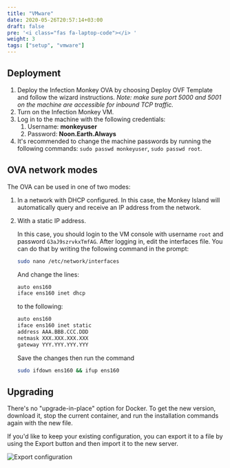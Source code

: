 ```yaml
---
title: "VMware"
date: 2020-05-26T20:57:14+03:00
draft: false
pre: '<i class="fas fa-laptop-code"></i> '
weight: 3
tags: ["setup", "vmware"] 
---
```


## Deployment

1. Deploy the Infection Monkey OVA by choosing Deploy OVF Template and follow the wizard instructions. *Note: make sure port 5000 and 5001 on the machine are accessible for inbound TCP traffic.*
2. Turn on the Infection Monkey VM.
3. Log in to the machine with the following credentials:
   1. Username: **monkeyuser**
   2. Password: **Noon.Earth.Always**
4. It's recommended to change the machine passwords by running the following commands: `sudo passwd monkeyuser`, `sudo passwd root`.

## OVA network modes

The OVA can be used in one of two modes:

1. In a network with DHCP configured. In this case, the Monkey Island will automatically query and receive an IP address from the network.
1. With a static IP address.

    In this case, you should login to the VM console with
username `root` and password `G3aJ9szrvkxTmfAG`. After logging in, edit the interfaces file. You can do that by writing the following command in the prompt:

    ```sh
    sudo nano /etc/network/interfaces
    ```

    And change the lines:

    ```sh
    auto ens160
    iface ens160 inet dhcp
    ```

    to the following:

    ```sh
    auto ens160
    iface ens160 inet static
    address AAA.BBB.CCC.DDD
    netmask XXX.XXX.XXX.XXX
    gateway YYY.YYY.YYY.YYY
    ```

    Save the changes then run the command

    ```sh
    sudo ifdown ens160 && ifup ens160
    ```

## Upgrading

There's no "upgrade-in-place" option for Docker. To get the new version, download it, stop the current container, and run the installation commands again with the new file.

If you'd like to keep your existing configuration, you can export it to a file by using the Export button and then import it to the new server.

![Export configuration](../../images/setup/export-configuration.png "Export configuration")
